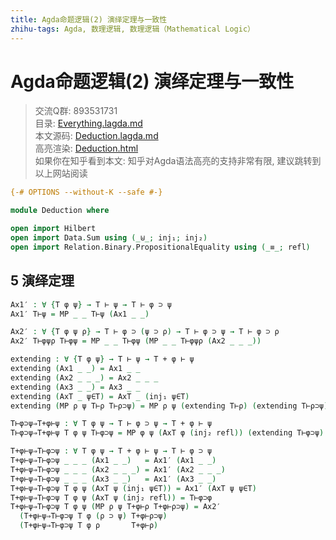 ```yaml
---
title: Agda命题逻辑(2) 演绎定理与一致性
zhihu-tags: Agda, 数理逻辑, 数理逻辑（Mathematical Logic）
---
```


# Agda命题逻辑(2) 演绎定理与一致性

> 交流Q群: 893531731  
> 目录: [Everything.lagda.md](https://github.com/choukh/hilbert-prop/blob/main/src/Everything.lagda.md)  
> 本文源码: [Deduction.lagda.md](https://github.com/choukh/hilbert-prop/blob/main/src/Deduction.lagda.md)  
> 高亮渲染: [Deduction.html](https://choukh.github.io/hilbert-prop/Deduction.html)  
> 如果你在知乎看到本文: 知乎对Agda语法高亮的支持非常有限, 建议跳转到以上网站阅读  

```agda
{-# OPTIONS --without-K --safe #-}

module Deduction where

open import Hilbert
open import Data.Sum using (_⊎_; inj₁; inj₂)
open import Relation.Binary.PropositionalEquality using (_≡_; refl)
```

## 5 演绎定理

```agda
Ax1′ : ∀ {T φ ψ} → T ⊢ ψ → T ⊢ φ ⊃ ψ
Ax1′ T⊢ψ = MP _ _ T⊢ψ (Ax1 _ _)

Ax2′ : ∀ {T φ ψ ρ} → T ⊢ φ ⊃ (ψ ⊃ ρ) → T ⊢ φ ⊃ ψ → T ⊢ φ ⊃ ρ
Ax2′ T⊢φψρ T⊢φψ = MP _ _ T⊢φψ (MP _ _ T⊢φψρ (Ax2 _ _ _))
```

```agda
extending : ∀ {T φ ψ} → T ⊢ ψ → T + φ ⊢ ψ
extending (Ax1 _ _) = Ax1 _ _
extending (Ax2 _ _ _) = Ax2 _ _ _
extending (Ax3 _ _) = Ax3 _ _
extending (AxT _ ψ∈T) = AxT _ (inj₁ ψ∈T)
extending (MP ρ ψ T⊢ρ T⊢ρ⊃ψ) = MP ρ ψ (extending T⊢ρ) (extending T⊢ρ⊃ψ)
```

```agda
T⊢φ⊃ψ⇒T+φ⊢ψ : ∀ T φ ψ → T ⊢ φ ⊃ ψ → T + φ ⊢ ψ
T⊢φ⊃ψ⇒T+φ⊢ψ T φ ψ T⊢φ⊃ψ = MP φ ψ (AxT φ (inj₂ refl)) (extending T⊢φ⊃ψ)
```

```agda
T+φ⊢ψ⇒T⊢φ⊃ψ : ∀ T φ ψ → T + φ ⊢ ψ → T ⊢ φ ⊃ ψ
T+φ⊢ψ⇒T⊢φ⊃ψ _ _ _ (Ax1 _ _)   = Ax1′ (Ax1 _ _)
T+φ⊢ψ⇒T⊢φ⊃ψ _ _ _ (Ax2 _ _ _) = Ax1′ (Ax2 _ _ _)
T+φ⊢ψ⇒T⊢φ⊃ψ _ _ _ (Ax3 _ _)   = Ax1′ (Ax3 _ _)
T+φ⊢ψ⇒T⊢φ⊃ψ T φ ψ (AxT ψ (inj₁ ψ∈T)) = Ax1′ (AxT ψ ψ∈T)
T+φ⊢ψ⇒T⊢φ⊃ψ T φ ψ (AxT ψ (inj₂ refl)) = T⊢φ⊃φ
T+φ⊢ψ⇒T⊢φ⊃ψ T φ ψ (MP ρ ψ T+φ⊢ρ T+φ⊢ρ⊃ψ) = Ax2′
  (T+φ⊢ψ⇒T⊢φ⊃ψ T φ (ρ ⊃ ψ) T+φ⊢ρ⊃ψ)
  (T+φ⊢ψ⇒T⊢φ⊃ψ T φ ρ       T+φ⊢ρ)
```
